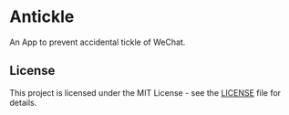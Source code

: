 # Antickle
An App to prevent accidental tickle of WeChat.

License
-------

This project is licensed under the MIT License - see the [LICENSE](LICENSE) file for details.
